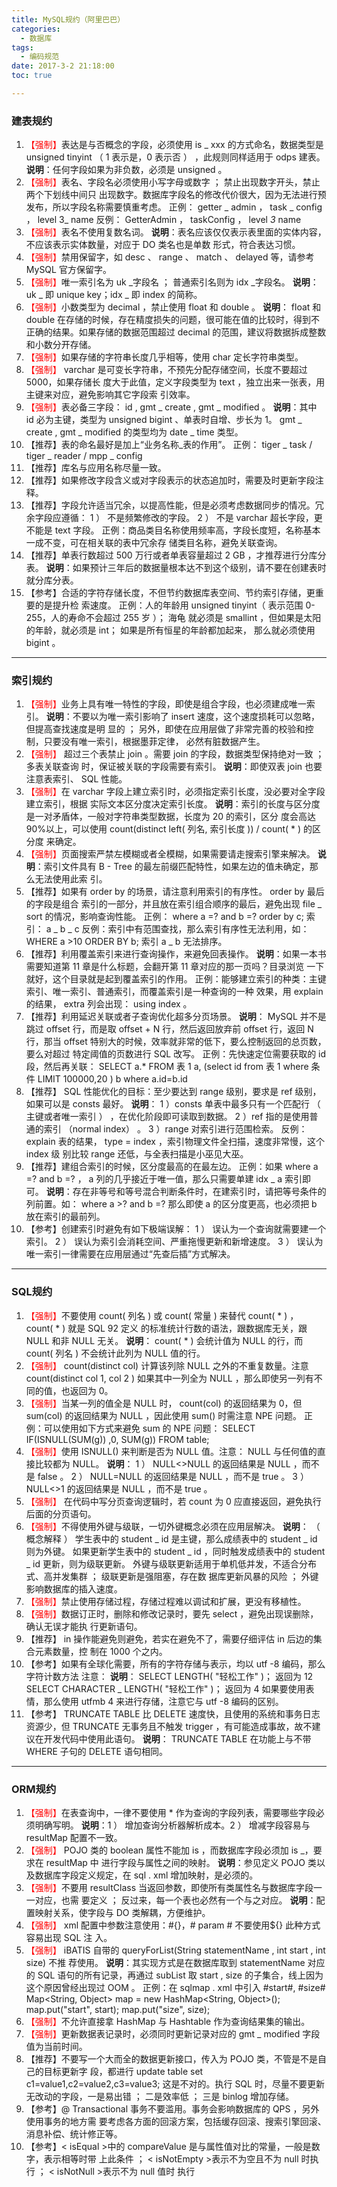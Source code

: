 ```yaml
---
title: MySQL规约（阿里巴巴）
categories:
  - 数据库
tags:
  - 编码规范
date: 2017-3-2 21:18:00
toc: true

---
```


###  建表规约
1. <font style="color:red">【强制】</font>表达是与否概念的字段，必须使用 is _ xxx 的方式命名，数据类型是 unsigned tinyint
（ 1 表示是，0 表示否 ） ，此规则同样适用于 odps 建表。
**说明**：任何字段如果为非负数，必须是 unsigned 。
2. <font style="color:red">【强制】</font>表名、字段名必须使用小写字母或数字 ； 禁止出现数字开头，禁止两个下划线中间只
出现数字。数据库字段名的修改代价很大，因为无法进行预发布，所以字段名称需要慎重考虑。
正例： getter _ admin ， task _ config ， level 3_ name
反例： GetterAdmin ， taskConfig ， level _3_ name
3. <font style="color:red">【强制】</font>表名不使用复数名词。
**说明**：表名应该仅仅表示表里面的实体内容，不应该表示实体数量，对应于 DO 类名也是单数
形式，符合表达习惯。
4. <font style="color:red">【强制】</font>禁用保留字，如 desc 、 range 、 match 、 delayed 等，请参考 MySQL 官方保留字。
5. <font style="color:red">【强制】</font>唯一索引名为 uk _字段名 ； 普通索引名则为 idx _字段名。
**说明**： uk _ 即  unique key；idx _ 即 index 的简称。
6. <font style="color:red">【强制】</font>小数类型为 decimal ，禁止使用 float 和 double 。
**说明**： float 和 double 在存储的时候，存在精度损失的问题，很可能在值的比较时，得到不
正确的结果。如果存储的数据范围超过 decimal 的范围，建议将数据拆成整数和小数分开存储。
7. <font style="color:red">【强制】</font>如果存储的字符串长度几乎相等，使用 char 定长字符串类型。
8. <font style="color:red">【强制】</font> varchar 是可变长字符串，不预先分配存储空间，长度不要超过 5000，如果存储长
度大于此值，定义字段类型为 text ，独立出来一张表，用主键来对应，避免影响其它字段索
引效率。
9. <font style="color:red">【强制】</font>表必备三字段： id ,  gmt _ create ,  gmt _ modified 。
**说明**：其中 id 必为主键，类型为 unsigned bigint 、单表时自增、步长为 1。 gmt _ create ,
gmt _ modified 的类型均为 date _ time 类型。
10. 【推荐】表的命名最好是加上“业务名称_表的作用”。
正例： tiger _ task /  tiger _ reader /  mpp _ config
11. 【推荐】库名与应用名称尽量一致。
12. 【推荐】如果修改字段含义或对字段表示的状态追加时，需要及时更新字段注释。
13. 【推荐】字段允许适当冗余，以提高性能，但是必须考虑数据同步的情况。冗余字段应遵循：
1 ） 不是频繁修改的字段。
2 ） 不是 varchar 超长字段，更不能是 text 字段。
正例：商品类目名称使用频率高，字段长度短，名称基本一成不变，可在相关联的表中冗余存
储类目名称，避免关联查询。
14. 【推荐】单表行数超过 500 万行或者单表容量超过 2 GB ，才推荐进行分库分表。
**说明**：如果预计三年后的数据量根本达不到这个级别，请不要在创建表时就分库分表。
15. 【参考】合适的字符存储长度，不但节约数据库表空间、节约索引存储，更重要的是提升检
索速度。
正例：人的年龄用 unsigned tinyint（ 表示范围 0-255，人的寿命不会超过 255 岁 ）； 海龟
就必须是 smallint ，但如果是太阳的年龄，就必须是 int； 如果是所有恒星的年龄都加起来，
那么就必须使用 bigint 。

---

###  索引规约
1. <font style="color:red">【强制】</font>业务上具有唯一特性的字段，即使是组合字段，也必须建成唯一索引。
**说明**：不要以为唯一索引影响了 insert 速度，这个速度损耗可以忽略，但提高查找速度是明
显的 ； 另外，即使在应用层做了非常完善的校验和控制，只要没有唯一索引，根据墨菲定律，
必然有脏数据产生。
2. <font style="color:red">【强制】</font> 超过三个表禁止 join 。需要 join 的字段，数据类型保持绝对一致 ； 多表关联查询
时，保证被关联的字段需要有索引。
**说明**：即使双表 join 也要注意表索引、 SQL 性能。
3. <font style="color:red">【强制】</font>在 varchar 字段上建立索引时，必须指定索引长度，没必要对全字段建立索引，根据
实际文本区分度决定索引长度。
**说明**：索引的长度与区分度是一对矛盾体，一般对字符串类型数据，长度为 20 的索引，区分
度会高达 90%以上，可以使用 count(distinct left( 列名, 索引长度 )) / count( * ) 的区分度
来确定。
4. <font style="color:red">【强制】</font>页面搜索严禁左模糊或者全模糊，如果需要请走搜索引擎来解决。
**说明**：索引文件具有 B - Tree 的最左前缀匹配特性，如果左边的值未确定，那么无法使用此索
引。
5. 【推荐】如果有 order by 的场景，请注意利用索引的有序性。 order by 最后的字段是组合
索引的一部分，并且放在索引组合顺序的最后，避免出现 file _ sort 的情况，影响查询性能。
正例： where a =?  and b =?  order by c; 索引： a _ b _ c
反例：索引中有范围查找，那么索引有序性无法利用，如： WHERE a >10  ORDER BY b; 索引
a _ b 无法排序。
6. 【推荐】利用覆盖索引来进行查询操作，来避免回表操作。
**说明**：如果一本书需要知道第 11 章是什么标题，会翻开第 11 章对应的那一页吗？目录浏览
一下就好，这个目录就是起到覆盖索引的作用。
正例：能够建立索引的种类：主键索引、唯一索引、普通索引，而覆盖索引是一种查询的一种
效果，用 explain 的结果， extra 列会出现： using index 。
7. 【推荐】利用延迟关联或者子查询优化超多分页场景。
**说明**： MySQL 并不是跳过 offset 行，而是取 offset + N 行，然后返回放弃前 offset 行，返回
N 行，那当 offset 特别大的时候，效率就非常的低下，要么控制返回的总页数，要么对超过
特定阈值的页数进行 SQL 改写。
正例：先快速定位需要获取的 id 段，然后再关联：
SELECT a.* FROM 表 1 a, (select id from 表 1 where 条件 LIMIT 100000,20 ) b where a.id=b.id
8. 【推荐】  SQL 性能优化的目标：至少要达到  range 级别，要求是 ref 级别，如果可以是 consts
最好。
**说明**：
1 ）consts 单表中最多只有一个匹配行 （ 主键或者唯一索引 ） ，在优化阶段即可读取到数据。
2 ）ref 指的是使用普通的索引 （normal index） 。
3 ）range 对索引进行范围检索。
反例： explain 表的结果， type = index ，索引物理文件全扫描，速度非常慢，这个 index 级
别比较 range 还低，与全表扫描是小巫见大巫。
9. 【推荐】建组合索引的时候，区分度最高的在最左边。
正例：如果 where a =?  and b =? ， a 列的几乎接近于唯一值，那么只需要单建 idx _ a 索引即
可。
**说明**：存在非等号和等号混合判断条件时，在建索引时，请把等号条件的列前置。如： where a >?
and b =? 那么即使 a 的区分度更高，也必须把 b 放在索引的最前列。
10. 【参考】创建索引时避免有如下极端误解：
1 ） 误认为一个查询就需要建一个索引。
2 ） 误认为索引会消耗空间、严重拖慢更新和新增速度。
3 ） 误认为唯一索引一律需要在应用层通过“先查后插”方式解决。

---

### SQL规约
1. <font style="color:red">【强制】</font>不要使用 count( 列名 ) 或 count( 常量 ) 来替代 count( * ) ， count( * ) 就是 SQL 92 定义
的标准统计行数的语法，跟数据库无关，跟 NULL 和非 NULL 无关。
**说明**： count( * ) 会统计值为 NULL 的行，而 count( 列名 ) 不会统计此列为 NULL 值的行。
2. <font style="color:red">【强制】</font> count(distinct col) 计算该列除 NULL 之外的不重复数量。注意  count(distinct
col 1,  col 2 ) 如果其中一列全为 NULL ，那么即使另一列有不同的值，也返回为 0。
3. <font style="color:red">【强制】</font>当某一列的值全是 NULL 时， count(col) 的返回结果为 0，但 sum(col) 的返回结果为
NULL ，因此使用 sum() 时需注意 NPE 问题。
正例：可以使用如下方式来避免 sum 的 NPE 问题： SELECT IF(ISNULL(SUM(g)) ,0, SUM(g))
FROM table;
4. <font style="color:red">【强制】</font>使用 ISNULL() 来判断是否为 NULL 值。注意： NULL 与任何值的直接比较都为 NULL。
**说明**：
1 ） NULL<>NULL 的返回结果是 NULL ，而不是 false 。
2 ） NULL=NULL 的返回结果是 NULL ，而不是 true 。
3 ） NULL<>1 的返回结果是 NULL ，而不是 true 。
5. <font style="color:red">【强制】</font> 在代码中写分页查询逻辑时，若 count 为 0 应直接返回，避免执行后面的分页语句。
6. <font style="color:red">【强制】</font>不得使用外键与级联，一切外键概念必须在应用层解决。
**说明**： （ 概念解释 ） 学生表中的 student _ id 是主键，那么成绩表中的 student _ id 则为外键。
如果更新学生表中的 student _ id ，同时触发成绩表中的 student _ id 更新，则为级联更新。
外键与级联更新适用于单机低并发，不适合分布式、高并发集群 ； 级联更新是强阻塞，存在数
据库更新风暴的风险 ； 外键影响数据库的插入速度。
7. <font style="color:red">【强制】</font>禁止使用存储过程，存储过程难以调试和扩展，更没有移植性。
8. <font style="color:red">【强制】</font>数据订正时，删除和修改记录时，要先 select ，避免出现误删除，确认无误才能执
行更新语句。
9. 【推荐】 in 操作能避免则避免，若实在避免不了，需要仔细评估 in 后边的集合元素数量，控
制在 1000 个之内。
10. 【参考】如果有全球化需要，所有的字符存储与表示，均以 utf -8 编码，那么字符计数方法
注意：
**说明**：
SELECT LENGTH( "轻松工作" )； 返回为 12
SELECT CHARACTER _ LENGTH( "轻松工作" )； 返回为 4
如果要使用表情，那么使用 utfmb 4 来进行存储，注意它与 utf -8 编码的区别。
11. 【参考】  TRUNCATE TABLE 比  DELETE 速度快，且使用的系统和事务日志资源少，但 TRUNCATE
无事务且不触发 trigger ，有可能造成事故，故不建议在开发代码中使用此语句。
**说明**： TRUNCATE TABLE 在功能上与不带  WHERE 子句的  DELETE 语句相同。

---

### ORM规约
1. <font style="color:red">【强制】</font>在表查询中，一律不要使用 * 作为查询的字段列表，需要哪些字段必须明确写明。
**说明**：1 ） 增加查询分析器解析成本。2 ） 增减字段容易与 resultMap 配置不一致。
2. <font style="color:red">【强制】</font> POJO 类的 boolean 属性不能加 is ，而数据库字段必须加 is _，要求在 resultMap 中
进行字段与属性之间的映射。
**说明**：参见定义 POJO 类以及数据库字段定义规定，在 sql . xml 增加映射，是必须的。
3. <font style="color:red">【强制】</font>不要用 resultClass 当返回参数，即使所有类属性名与数据库字段一一对应，也需
要定义 ； 反过来，每一个表也必然有一个与之对应。
**说明**：配置映射关系，使字段与 DO 类解耦，方便维护。
4. <font style="color:red">【强制】</font> xml 配置中参数注意使用：#{}，# param # 不要使用${} 此种方式容易出现 SQL 注
入。
5. <font style="color:red">【强制】</font> iBATIS 自带的 queryForList(String statementName , int start , int size) 不推
荐使用。
**说明**：其实现方式是在数据库取到 statementName 对应的 SQL 语句的所有记录，再通过 subList
取 start , size 的子集合，线上因为这个原因曾经出现过 OOM 。
正例：在 sqlmap . xml 中引入 #start#, #size#
Map<String, Object> map = new HashMap<String, Object>();
map.put("start", start);
map.put("size", size);
6. <font style="color:red">【强制】</font>不允许直接拿 HashMap 与 Hashtable 作为查询结果集的输出。
7. <font style="color:red">【强制】</font>更新数据表记录时，必须同时更新记录对应的 gmt _ modified 字段值为当前时间。
8. 【推荐】不要写一个大而全的数据更新接口，传入为 POJO 类，不管是不是自己的目标更新字
段，都进行 update table set c1=value1,c2=value2,c3=value3;  这是不对的。执行 SQL
时，尽量不要更新无改动的字段，一是易出错 ； 二是效率低 ； 三是 binlog 增加存储。
9. 【参考】@ Transactional 事务不要滥用。事务会影响数据库的 QPS ，另外使用事务的地方需
要考虑各方面的回滚方案，包括缓存回滚、搜索引擎回滚、消息补偿、统计修正等。
10. 【参考】< isEqual >中的 compareValue 是与属性值对比的常量，一般是数字，表示相等时带
上此条件 ； < isNotEmpty >表示不为空且不为 null 时执行 ； < isNotNull >表示不为 null 值时
执行